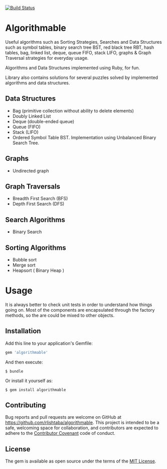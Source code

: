[![Build Status](https://travis-ci.org/rlishtaba/algorithmable.svg?branch=master)](https://travis-ci.org/rlishtaba/algorithmable)

# Algorithmable

Useful algorithms such as Sorting Strategies, Searches and Data Structures such as symbol tables, binary search tree BST, red black tree RBT, 
hash tables, bag, linked list, deque, queue FIFO, stack LIFO, graphs & Graph Traversal strategies for everyday usage. 

Algorithms and Data Structures implemented using Ruby, for fun.

Library also contains solutions for several puzzles solved by implemented algorithms and data structures.

## Data Structures

- Bag (primitive collection without ability to delete elements)
- Doubly Linked List
- Deque (double-ended queue)
- Queue (FIFO)
- Stack (LIFO)
- Ordered Symbol Table BST. Implementation using Unbalanced Binary Search Tree.

## Graphs

- Undirected graph

## Graph Traversals

- Breadth First Search (BFS)
- Depth First Search (DFS)

## Search Algorithms

- Binary Search

## Sorting Algorithms

- Bubble sort
- Merge sort
- Heapsort ( Binary Heap )

# Usage

It is always better to check unit tests in order to understand how things going on. 
Most of the components are encapsulated through the factory methods, so the are could be mixed to other objects.

## Installation

Add this line to your application's Gemfile:

```ruby
gem 'algorithmable'
```

And then execute:

    $ bundle

Or install it yourself as:

    $ gem install algorithmable

## Contributing

Bug reports and pull requests are welcome on GitHub at https://github.com/rlishtaba/algorithmable. This project is intended to be a safe, welcoming space for collaboration, and contributors are expected to adhere to the [Contributor Covenant](contributor-covenant.org) code of conduct.

## License

The gem is available as open source under the terms of the [MIT License](http://opensource.org/licenses/MIT).

